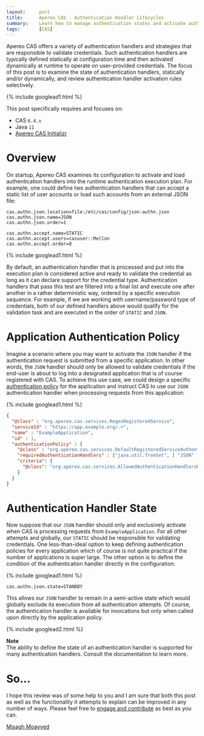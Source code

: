 ```yaml
---
layout:     post
title:      Apereo CAS - Authentication Handler Lifecycles
summary:    Learn how to manage authentication states and activate authentication handlers on-demand and dynamically when necessary.
tags:       [CAS]
---
```


Apereo CAS offers a variety of authentication handlers and strategies that are responsible to validate credentials. Such authentication handlers are typically defined statically at configuration time and then activated dynamically at runtime to operate on user-provided credentials. The focus of this post is to examine the state of authentication handlers, statically and/or dynamically, and review authentication handler activation rules selectively.

{% include googlead1.html  %}

This post specifically requires and focuses on:

- CAS `6.4.x`
- Java `11`
- [Apereo CAS Initializr][initializr] 

# Overview

On startup, Apereo CAS examines its configuration to activate and load authentication handlers into the runtime authentication execution plan. For example, one could define two authentication handlers that can accept a static list of user accounts or load such accounts from an external JSON file:

```properties
cas.authn.json.location=file:/etc/cas/config/json-authn.json
cas.authn.json.name=JSON
cas.authn.json.order=1

cas.authn.accept.name=STATIC
cas.authn.accept.users=casuser::Mellon
cas.authn.accept.order=0
```

{% include googlead1.html  %}

By default, an authentication handler that is processed and put into the execution plan is considered active and ready to validate the credential as long as it can declare support for the credential type. Authentication handlers that pass this test are filtered into a final list and execute one after another in a rather deterministic way, ordered by a specific execution sequence. For example, if we are working with username/password type of credentials, both of our defined handlers above would qualify for the validation task and are executed in the order of `STATIC` and `JSON`.

# Application Authentication Policy

Imagine a scenario where you may want to activate the `JSON` handler if the authentication request is submitted from a specific application. In other words, the `JSON` handler should only be allowed to validate credentials if the end-user is about to log into a designated application that is of course registered with CAS. To achieve this use case, we could design a specific [authentication policy](https://apereo.github.io/cas/development/services/Configuring-Service-AuthN-Policy.html) for the application and instruct CAS to use our `JSON` authentication handler when processing requests from this application:

{% include googlead1.html  %}

```json
{
  "@class" : "org.apereo.cas.services.RegexRegisteredService",
  "serviceId" : "https://app.example.org/.+",
  "name" : "ExampleApplication",
  "id" : 1,
  "authenticationPolicy" : {
    "@class" : "org.apereo.cas.services.DefaultRegisteredServiceAuthenticationPolicy",
    "requiredAuthenticationHandlers" : ["java.util.TreeSet", [ "JSON" ]],
    "criteria": {
      "@class": "org.apereo.cas.services.AllowedAuthenticationHandlersRegisteredServiceAuthenticationPolicyCriteria"
    }
  }
}
```

# Authentication Handler State

Now suppose that our `JSON` handler should only and exclusively activate when CAS is processing requests from `ExampleApplication`. For all other attempts and globally, our `STATIC` should be responsible for validating credentials. One less-than-ideal option to keep defining authentication policies for every application which of course is not quite practical if the number of applications is super large. The other option is to define the condition of the authentication handler directly in the configuration:

{% include googlead1.html  %}

```properties
cas.authn.json.state=STANDBY
```

This allows our `JSON` handler to remain in a semi-active state which would globally exclude its execution from all authentication attempts. Of course, the authentication handler is available for invocations but only when called upon directly by the application policy.

{% include googlead2.html  %}

<div class="alert alert-info">
  <strong>Note</strong><br/>The ability to define the state of an authentication handler is supported for many authentication handlers. Consult the documentation to learn more.
</div>

# So...

I hope this review was of some help to you and I am sure that both this post as well as the functionality it attempts to explain can be improved in any number of ways. Please feel free to [engage and contribute][contribguide] as best as you can.

[Misagh Moayyed](https://fawnoos.com)

[contribguide]: https://apereo.github.io/cas/developer/Contributor-Guidelines.html
[initializr]: https://casinit.herokuapp.com